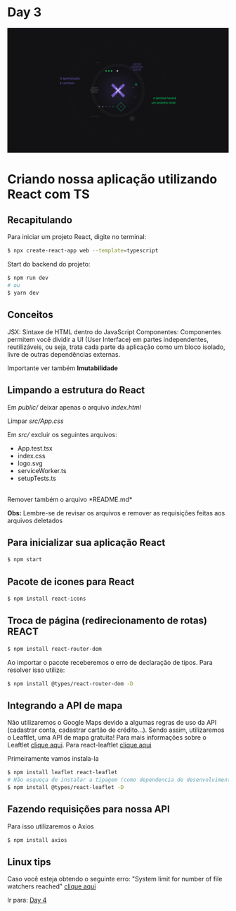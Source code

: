 # Day 3

<img src="image/nlw.jpg">

# Criando nossa aplicação utilizando **React** com TS

## Recapitulando

Para iniciar um projeto React, digite no terminal:
```bash
$ npx create-react-app web --template=typescript
```

Start do backend do projeto:
```bash
$ npm run dev
# ou
$ yarn dev
```

## Conceitos
JSX: Sintaxe de HTML dentro do JavaScript
Componentes: Componentes permitem você dividir a UI (User Interface) em partes independentes, reutilizáveis, ou seja, trata cada parte da aplicação como um bloco isolado, livre de outras dependências externas. 

Importante ver também **Imutabilidade**

## Limpando a estrutura do React

Em *public/* deixar apenas o arquivo *index.html*
<br/>

Limpar *src/App.css*
<br/>

Em *src/* excluir os seguintes arquivos:
- App.test.tsx
- index.css
- logo.svg
- serviceWorker.ts
- setupTests.ts

<br/>
Remover também o arquivo *README.md*

**Obs:** Lembre-se de revisar os arquivos e remover as requisições feitas aos arquivos deletados 

## Para inicializar sua aplicação React
```bash
$ npm start
```

## Pacote de icones para React
```bash
$ npm install react-icons
```

## Troca de página (redirecionamento de rotas) REACT
```bash
$ npm install react-router-dom
```

Ao importar o pacote receberemos o erro de declaração de tipos. Para resolver isso utilize:
```bash
$ npm install @types/react-router-dom -D
```

## Integrando a API de mapa

Não utilizaremos o Google Maps devido a algumas regras de uso da API (cadastrar conta, cadastrar cartão de crédito...). Sendo assim, utilizaremos o Leaftlet, uma API de mapa gratuita! Para mais informações sobre o Leaftlet [clique aqui](https://leafletjs.com/). Para react-leaftlet [clique aqui](https://react-leaflet.js.org/)

Primeiramente vamos instala-la
```bash
$ npm install leaflet react-leaflet
# Não esqueça de instalar a tipagem (como dependencia de desenvolvimento)
$ npm install @types/react-leaflet -D
```

## Fazendo requisições para nossa API

Para isso utilizaremos o Axios
```bash
$ npm install axios
```

## Linux tips
Caso você esteja obtendo o seguinte erro: "System limit for number of file watchers reached" [clique aqui](https://stackoverflow.com/questions/55763428/react-native-error-enospc-system-limit-for-number-of-file-watchers-reached)

Ir para: [Day 4](day4.md)